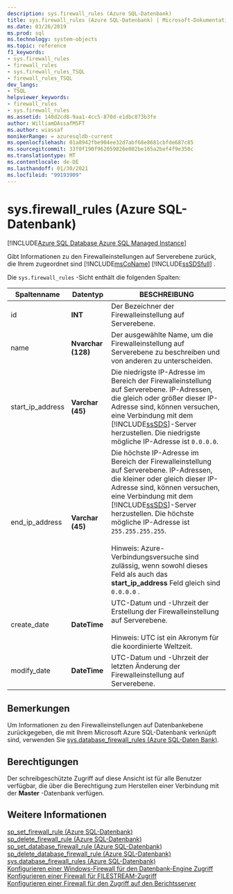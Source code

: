 ```yaml
---
description: sys.firewall_rules (Azure SQL-Datenbank)
title: sys.firewall_rules (Azure SQL-Datenbank) | Microsoft-Dokumentation
ms.date: 03/26/2019
ms.prod: sql
ms.technology: system-objects
ms.topic: reference
f1_keywords:
- sys.firewall_rules
- firewall_rules
- sys.firewall_rules_TSQL
- firewall_rules_TSQL
dev_langs:
- TSQL
helpviewer_keywords:
- firewall_rules
- sys.firewall_rules
ms.assetid: 140d2cd8-9aa1-4cc5-870d-e1dbc873b3fe
author: WilliamDAssafMSFT
ms.author: wiassaf
monikerRange: = azuresqldb-current
ms.openlocfilehash: 01a8942fbe904ee32d7abf68e8681cbfde687c85
ms.sourcegitcommit: 33f0f190f962059826e002be165a2bef4f9e350c
ms.translationtype: MT
ms.contentlocale: de-DE
ms.lasthandoff: 01/30/2021
ms.locfileid: "99193909"
---
```

# <a name="sysfirewall_rules-azure-sql-database"></a>sys.firewall_rules (Azure SQL-Datenbank)
[!INCLUDE[Azure SQL Database Azure SQL Managed Instance](../../includes/applies-to-version/asdb-asdbmi.md)]

  Gibt Informationen zu den Firewalleinstellungen auf Serverebene zurück, die Ihrem zugeordnet sind [!INCLUDE[msCoName](../../includes/msconame-md.md)] [!INCLUDE[ssSDSfull](../../includes/sssdsfull-md.md)] .  
  
 Die `sys.firewall_rules` -Sicht enthält die folgenden Spalten:  
  
|Spaltenname|Datentyp|BESCHREIBUNG|  
|-----------------|---------------|-----------------|  
|id|**INT**|Der Bezeichner der Firewalleinstellung auf Serverebene.|  
|name|**Nvarchar (128)**|Der ausgewählte Name, um die Firewalleinstellung auf Serverebene zu beschreiben und von anderen zu unterscheiden.|  
|start_ip_address|**Varchar (45)**|Die niedrigste IP-Adresse im Bereich der Firewalleinstellung auf Serverebene. IP-Adressen, die gleich oder größer dieser IP-Adresse sind, können versuchen, eine Verbindung mit dem [!INCLUDE[ssSDS](../../includes/sssds-md.md)]-Server herzustellen. Die niedrigste mögliche IP-Adresse ist `0.0.0.0`.|  
|end_ip_address|**Varchar (45)**|Die höchste IP-Adresse im Bereich der Firewalleinstellung auf Serverebene. IP-Adressen, die kleiner oder gleich dieser IP-Adresse sind, können versuchen, eine Verbindung mit dem [!INCLUDE[ssSDS](../../includes/sssds-md.md)]-Server herzustellen. Die höchste mögliche IP-Adresse ist `255.255.255.255`.<br /><br /> Hinweis: Azure-Verbindungsversuche sind zulässig, wenn sowohl dieses Feld als auch das **start_ip_address** Feld gleich sind `0.0.0.0` .|  
|create_date|**DateTime**|UTC-Datum und -Uhrzeit der Erstellung der Firewalleinstellung auf Serverebene.<br /><br /> Hinweis: UTC ist ein Akronym für die koordinierte Weltzeit.|  
|modify_date|**DateTime**|UTC-Datum und -Uhrzeit der letzten Änderung der Firewalleinstellung auf Serverebene.|  
  
## <a name="remarks"></a>Bemerkungen

 Um Informationen zu den Firewalleinstellungen auf Datenbankebene zurückgegeben, die mit Ihrem Microsoft Azure SQL-Datenbank verknüpft sind, verwenden Sie [sys.database_firewall_rules &#40;Azure SQL-Daten Bank&#41;](../../relational-databases/system-catalog-views/sys-database-firewall-rules-azure-sql-database.md).  
  
## <a name="permissions"></a>Berechtigungen

 Der schreibgeschützte Zugriff auf diese Ansicht ist für alle Benutzer verfügbar, die über die Berechtigung zum Herstellen einer Verbindung mit der **Master** -Datenbank verfügen.  
  
## <a name="see-also"></a>Weitere Informationen

[sp_set_firewall_rule &#40;Azure SQL-Datenbank&#41;](../../relational-databases/system-stored-procedures/sp-set-firewall-rule-azure-sql-database.md)  
[sp_delete_firewall_rule &#40;Azure SQL-Datenbank&#41;](../../relational-databases/system-stored-procedures/sp-delete-firewall-rule-azure-sql-database.md)   
[sp_set_database_firewall_rule &#40;Azure SQL-Datenbank&#41;](../../relational-databases/system-stored-procedures/sp-set-database-firewall-rule-azure-sql-database.md)  
[sp_delete_database_firewall_rule &#40;Azure SQL-Datenbank&#41;](../../relational-databases/system-stored-procedures/sp-delete-database-firewall-rule-azure-sql-database.md)  
[sys.database_firewall_rules &#40;Azure SQL-Datenbank&#41;](../../relational-databases/system-catalog-views/sys-database-firewall-rules-azure-sql-database.md)  
[Konfigurieren einer Windows-Firewall für den Datenbank-Engine Zugriff](../../database-engine/configure-windows/configure-a-windows-firewall-for-database-engine-access.md)     
[Konfigurieren einer Firewall für FILESTREAM-Zugriff](../../relational-databases/blob/configure-a-firewall-for-filestream-access.md)  
[Konfigurieren einer Firewall für den Zugriff auf den Berichtsserver](../../reporting-services/report-server/configure-a-firewall-for-report-server-access.md) 
